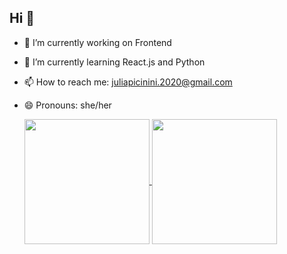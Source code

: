 ## Hi 👋

- 🔭 I’m currently working on Frontend
- 🌱 I’m currently learning React.js and Python 
- 📫 How to reach me: juliapicinini.2020@gmail.com
- 😄 Pronouns: she/her

  <a href="https://github.com/anuraghazra/github-readme-stats">
   <img height=200 align="center" src="https://github-readme-stats.vercel.app/api?username=jupicinink" />
   </a>
   <a href="https://github.com/jupicinink/convoychat">
   <img height=200 align="center" src="https://github-readme-stats.vercel.app/api/top-langs?username=jupicinink&layout=compact&langs_count=8&card_width=320" />
  </a>

